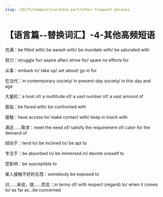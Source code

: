 ```yaml
---
slug: /IELTS/composition/base-part/other-frequent-phrases
---
```


# 【语言篇--替换词汇】-4-其他高频短语

充满：be filled with/ be awash with/ be inundate with/ be saturated with

努力：struggle for/ aspire after/ strive for/ spare no efforts for

从事：embark in/ take up/ set about/ go in for

在当代：in contemporary society/ in present-day society/ in this day and age

大量的：a host of/ a multitude of/ a vast number of/ a vast amount of

面临：be faced with/ be confronted with

接触：have access to/ make contact with/ keep in touch with

满足……需求：meet the need of/ satisfy the requirement of/ cater for the demand of

倾向于：tend to/ be inclined to/ be apt to

专注于：be absorbed in/ be immersed in/ devote oneself to

受影响：be susceptible to

某人接触不好的东西：somebody be exposed to

对……来说，就……而言：in terms of/ with respect (regard) to/ when it comes to/ as far as…be concerned